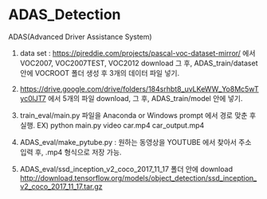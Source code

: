# ADAS_Detection
ADAS(Advanced Driver Assistance System)

1. data set : https://pjreddie.com/projects/pascal-voc-dataset-mirror/ 에서 VOC2007, VOC2007TEST, VOC2012 download
그 후, ADAS_train/dataset 안에 VOCROOT 폴더 생성 후 3개의 데이터 파일 넣기.

2. https://drive.google.com/drive/folders/184srhbt8_uvLKeWW_Yo8Mc5wTyc0lJT7 에서 5개의 파일 download, 그 후, ADAS_train/model 안에 넣기.

3. train_eval/main.py 파일을 Anaconda or Windows prompt 에서 경로 맞춘 후 실행.
EX) python main.py video car.mp4 car_output.mp4

4. ADAS_eval/make_pytube.py : 원하는 동영상을 YOUTUBE 에서 찾아서 주소 입력 후, .mp4 형식으로 저장 가능.

5. ADAS_eval/ssd_inception_v2_coco_2017_11_17 폴더 안에 download
http://download.tensorflow.org/models/object_detection/ssd_inception_v2_coco_2017_11_17.tar.gz
